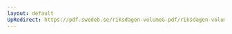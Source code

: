 ```yaml
---
layout: default
UpRedirect: https://pdf.swedeb.se/riksdagen-volumeG-pdf/riksdagen-volumeG-pdf/data/198586/reg_198586__reg_03/reg_198586__reg_03_0034.pdf
---
```


